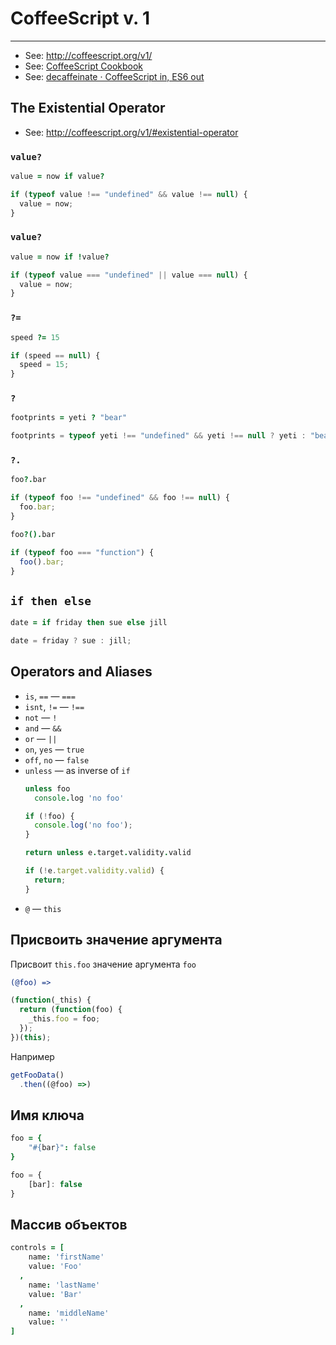 # CoffeeScript v. 1

----

- See: http://coffeescript.org/v1/
- See: [CoffeeScript Cookbook](https://coffeescript-cookbook.github.io/)
- See: [decaffeinate · CoffeeScript in, ES6 out](https://decaffeinate-project.org/repl/)

## The Existential Operator

- See: http://coffeescript.org/v1/#existential-operator

### `value?`
```coffeescript
value = now if value?
```

```javascript
if (typeof value !== "undefined" && value !== null) {
  value = now;
}
```


### `value?`

```coffeescript
value = now if !value?
```

```javascript
if (typeof value === "undefined" || value === null) {
  value = now;
}
```


### `?=`

```coffeescript
speed ?= 15
```

```javascript
if (speed == null) {
  speed = 15;
}
```


### `?`

```coffeescript
footprints = yeti ? "bear"
```

```javascript
footprints = typeof yeti !== "undefined" && yeti !== null ? yeti : "bear";
```


### `?.`

```coffeescript
foo?.bar
```

```javascript
if (typeof foo !== "undefined" && foo !== null) {
  foo.bar;
}
```

```coffeescript
foo?().bar
```

```javascript
if (typeof foo === "function") {
  foo().bar;
}
```



## `if then else`

```coffeescript
date = if friday then sue else jill
```

```javascript
date = friday ? sue : jill;
```



## Operators and Aliases

- `is`, `==` — `===`
- `isnt`, `!=` — `!==`
- `not` — `!`
- `and` — `&&`
- `or` — `||`
- `on`, `yes` — `true`
- `off`, `no` — `false`
- `unless` — as inverse of `if`
  ```coffeescript
  unless foo
	console.log 'no foo'
  ```
  ```javascript
  if (!foo) {
    console.log('no foo');
  }
  ```
  ```coffeescript
  return unless e.target.validity.valid
  ```
  ```javascript
  if (!e.target.validity.valid) {
    return;
  }
  ```
- `@` — `this`



## Присвоить значение аргумента

Присвоит `this.foo` значение аргумента `foo`
```coffeescript
(@foo) =>
```

```javascript
(function(_this) {
  return (function(foo) {
    _this.foo = foo;
  });
})(this);
```

Например
```javascript
getFooData()
  .then((@foo) =>)
```



## Имя ключа

```coffeescript
foo = {
    "#{bar}": false
}
```

```js
foo = {
    [bar]: false
}
```



## Массив объектов

```coffeescript
controls = [
    name: 'firstName'
    value: 'Foo'
  ,
    name: 'lastName'
    value: 'Bar'
  ,
    name: 'middleName'
    value: ''
]
```

